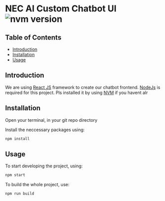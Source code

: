 # NEC AI Custom Chatbot UI ![nvm version](https://img.shields.io/badge/version-v0.5-yellow.svg)

## Table of Contents
- [Introduction](#introduction)
- [Installation](#installation)
- [Usage](#usage)


## Introduction
We are using [React JS](https://facebook.github.io/react/) framework to create our chatbot frontend.
[NodeJs](https://github.com/creationix/nvm) is required for this project.
Pls installed it by using [NVM](https://github.com/creationix/nvm) if you havent alr

## Installation

Open your terminal, in your git repo directory

Install the neccessary packages using:

```sh
npm install
```

## Usage

To start developing the project, using:

```sh
npm start
```

To build the whole project, use:
```sh
npm run build
```
